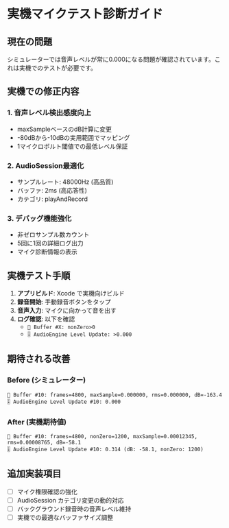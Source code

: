 # 実機マイクテスト診断ガイド

## 現在の問題
シミュレーターでは音声レベルが常に0.000になる問題が確認されています。これは実機でのテストが必要です。

## 実機での修正内容

### 1. 音声レベル検出感度向上
- maxSampleベースのdB計算に変更
- -80dBから-10dBの実用範囲でマッピング
- 1マイクロボルト閾値での最低レベル保証

### 2. AudioSession最適化
- サンプルレート: 48000Hz (高品質)
- バッファ: 2ms (高応答性)
- カテゴリ: playAndRecord

### 3. デバッグ機能強化
- 非ゼロサンプル数カウント
- 5回に1回の詳細ログ出力
- マイク診断情報の表示

## 実機テスト手順

1. **アプリビルド**: Xcode で実機向けビルド
2. **録音開始**: 手動録音ボタンをタップ
3. **音声入力**: マイクに向かって音を出す
4. **ログ確認**: 以下を確認
   - `🎤 Buffer #X: nonZero>0`
   - `🎚️ AudioEngine Level Update: >0.000`

## 期待される改善

### Before (シミュレーター)
```
🎤 Buffer #10: frames=4800, maxSample=0.000000, rms=0.000000, dB=-163.4
🎚️ AudioEngine Level Update #10: 0.000
```

### After (実機期待値)
```
🎤 Buffer #10: frames=4800, nonZero=1200, maxSample=0.00012345, rms=0.00008765, dB=-58.1
🎚️ AudioEngine Level Update #10: 0.314 (dB: -58.1, nonZero: 1200)
```

## 追加実装項目
- [ ] マイク権限確認の強化
- [ ] AudioSession カテゴリ変更の動的対応
- [ ] バックグラウンド録音時の音声レベル維持
- [ ] 実機での最適なバッファサイズ調整